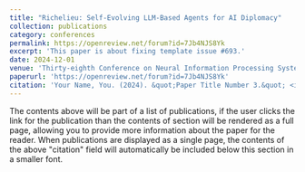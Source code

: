 ```yaml
---
title: "Richelieu: Self-Evolving LLM-Based Agents for AI Diplomacy"
collection: publications
category: conferences
permalink: https://openreview.net/forum?id=7Jb4NJS8Yk
excerpt: 'This paper is about fixing template issue #693.'
date: 2024-12-01
venue: 'Thirty-eighth Conference on Neural Information Processing Systems (NeurIPS)'
paperurl: 'https://openreview.net/forum?id=7Jb4NJS8Yk'
citation: 'Your Name, You. (2024). &quot;Paper Title Number 3.&quot; <i>GitHub Journal of Bugs</i>. 1(3).'
---
```


The contents above will be part of a list of publications, if the user clicks the link for the publication than the contents of section will be rendered as a full page, allowing you to provide more information about the paper for the reader. When publications are displayed as a single page, the contents of the above "citation" field will automatically be included below this section in a smaller font.
